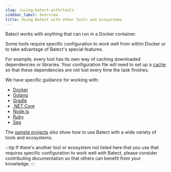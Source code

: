 ```yaml
---
slug: /using-batect-with/tools
sidebar_label: Overview
title: Using Batect with other tools and ecosystems
---
```


Batect works with anything that can run in a Docker container.

Some tools require specific configuration to work well from within Docker or to take advantage of Batect's special features.

For example, every tool has its own way of caching downloaded dependencies or libraries. Your configuration file will need to
set up a [cache](../../concepts/caches.md) so that these dependencies are not lost every time the task finishes.

We have specific guidance for working with:

- [Docker](docker.md)
- [Golang](golang.md)
- [Gradle](gradle.md)
- [.NET Core](net-core.md)
- [Node.js](nodejs.md)
- [Ruby](ruby.md)
- [Seq](seq.md)

The [sample projects](../../getting-started/sample-projects.md) also show how to use Batect with a wide variety of tools and
ecosystems.

:::tip
If there's another tool or ecosystem not listed here that you use that requires specific configuration to work well with Batect, please consider
contributing documentation so that others can benefit from your knowledge.
:::
